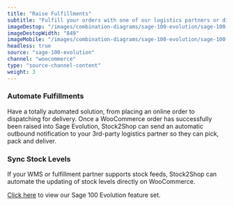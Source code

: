 ```yaml
---
title: "Raise Fulfillments"
subtitle: "Fulfill your orders with one of our logistics partners or directly in your WMS (Warehouse Management System)."
imageDestop: "/images/combination-diagrams/sage-100-evolution/sage-100-evolution-woocommerce-fulfillment.svg"
imageDestopWidth: "849"
imageMobile: "/images/combination-diagrams/sage-100-evolution/sage-100-evolution-woocommerce-fulfillment.svg"
headless: true
source: "sage-100-evolution"
channel: "woocommerce"
type: "source-channel-content"
weight: 3
---
```


### Automate Fulfillments
Have a totally automated solution, from placing an online order to dispatching for delivery. Once a WooCommerce order has successfully been raised into Sage Evolution, Stock2Shop can send an automatic outbound notification to your 3rd-party logistics partner so they can pick, pack and deliver.

### Sync Stock Levels
If your WMS or fulfillment partner supports stock feeds, Stock2Shop can automate the updating of stock levels directly on WooCommerce.


[Click here](/help/features/sage-100-evolution/ "Sage 100 Evolution Features") to view our Sage 100 Evolution feature set.